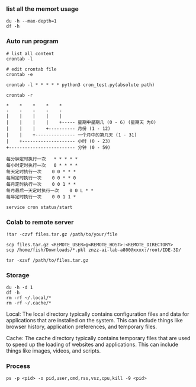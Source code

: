 ### list all the memort usage

    du -h --max-depth=1
    df -h

### Auto run program

    # list all content
    crontab -l

    # edit crontab file
    crontab -e

    crontab -l * * * * * python3 cron_test.py(absolute path)

    crontab -r

    *    *    *    *    *
    -    -    -    -    -
    |    |    |    |    |
    |    |    |    |    +----- 星期中星期几 (0 - 6) (星期天 为0)
    |    |    |    +---------- 月份 (1 - 12)
    |    |    +--------------- 一个月中的第几天 (1 - 31)
    |    +-------------------- 小时 (0 - 23)
    +------------------------- 分钟 (0 - 59)

    每分钟定时执行一次	* * * * *
    每小时定时执行一次	0 * * * *
    每天定时执行一次	0 0 * * *
    每周定时执行一次	0 0 * * 0
    每月定时执行一次	0 0 1 * *
    每月最后一天定时执行一次	0 0 L * *
    每年定时执行一次	0 0 1 1 *

    service cron status/start

### Colab to remote server

    !tar -czvf files.tar.gz /path/to/your/file

    scp files.tar.gz <REMOTE_USER>@<REMOTE_HOST>:<REMOTE_DIRECTORY>
    scp /home/fish/Downloads/*.pkl znzz-ai-lab-a800@xxxx:/root/IDE-3D/
    
    tar -xzvf /path/to/files.tar.gz

### Storage

    du -h -d 1
    df -h
    rm -rf ~/.local/*
    rm -rf ~/.cache/*

Local:
The local directory typically contains configuration files and data for applications that are installed on the system. This can include things like browser history, application preferences, and temporary files.

Cache:
The cache directory typically contains temporary files that are used to speed up the loading of websites and applications. This can include things like images, videos, and scripts.

### Process
    ps -p <pid> -o pid,user,cmd,rss,vsz,cpu,kill -9 <pid>
